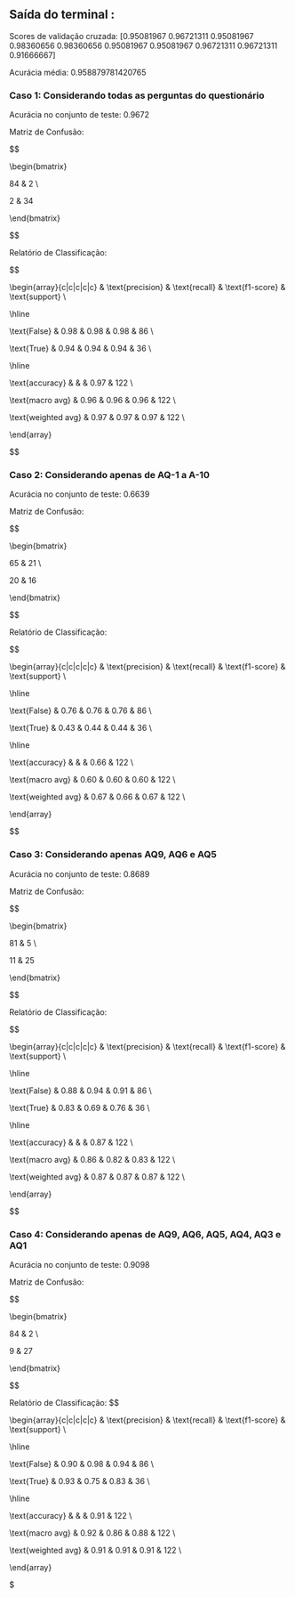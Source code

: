 ## Saída do terminal :
Scores de validação cruzada: [0.95081967 0.96721311 0.95081967 0.98360656 0.98360656 0.95081967 0.95081967 0.96721311 0.96721311 0.91666667]

Acurácia média: 0.958879781420765

### Caso 1: Considerando todas as perguntas do questionário

Acurácia no conjunto de teste: 0.9672

Matriz de Confusão:

$$

\begin{bmatrix}

84 & 2 \\

2  & 34

\end{bmatrix}

$$

Relatório de Classificação:

$$

\begin{array}{c|c|c|c|c}
 & \text{precision} & \text{recall} & \text{f1-score} & \text{support} \\

\hline

\text{False} & 0.98 & 0.98 & 0.98 & 86 \\

\text{True}  & 0.94 & 0.94 & 0.94 & 36 \\

\hline

\text{accuracy} &  &  & 0.97 & 122 \\

\text{macro avg} & 0.96 & 0.96 & 0.96 & 122 \\

\text{weighted avg} & 0.97 & 0.97 & 0.97 & 122 \\

\end{array}

$$

### Caso 2: Considerando apenas de AQ-1 a A-10

Acurácia no conjunto de teste: 0.6639

Matriz de Confusão:

$$

\begin{bmatrix}

65 & 21 \\

20 & 16

\end{bmatrix}

$$

Relatório de Classificação:

$$

\begin{array}{c|c|c|c|c}
 & \text{precision} & \text{recall} & \text{f1-score} & \text{support} \\

\hline

\text{False} & 0.76 & 0.76 & 0.76 & 86 \\

\text{True}  & 0.43 & 0.44 & 0.44 & 36 \\

\hline

\text{accuracy} &  &  & 0.66 & 122 \\

\text{macro avg} & 0.60 & 0.60 & 0.60 & 122 \\

\text{weighted avg} & 0.67 & 0.66 & 0.67 & 122 \\

\end{array}

$$

### Caso 3: Considerando apenas AQ9, AQ6 e AQ5
Acurácia no conjunto de teste: 0.8689

Matriz de Confusão:

$$

\begin{bmatrix}

81 & 5 \\

11 & 25

\end{bmatrix}

$$

Relatório de Classificação:

$$

\begin{array}{c|c|c|c|c}
 & \text{precision} & \text{recall} & \text{f1-score} & \text{support} \\

\hline

\text{False} & 0.88 & 0.94 & 0.91 & 86 \\

\text{True}  & 0.83 & 0.69 & 0.76 & 36 \\

\hline

\text{accuracy} &  &  & 0.87 & 122 \\

\text{macro avg} & 0.86 & 0.82 & 0.83 & 122 \\

\text{weighted avg} & 0.87 & 0.87 & 0.87 & 122 \\

\end{array}

$$

### Caso 4: Considerando apenas de AQ9, AQ6, AQ5, AQ4, AQ3 e AQ1
Acurácia no conjunto de teste: 0.9098

Matriz de Confusão:

$$

\begin{bmatrix}

84 & 2 \\

9 & 27

\end{bmatrix}

$$

Relatório de Classificação:
$$

\begin{array}{c|c|c|c|c}
 & \text{precision} & \text{recall} & \text{f1-score} & \text{support} \\

\hline

\text{False} & 0.90 & 0.98 & 0.94 & 86 \\

\text{True}  & 0.93 & 0.75 & 0.83 & 36 \\

\hline

\text{accuracy} &  &  & 0.91 & 122 \\

\text{macro avg} & 0.92 & 0.86 & 0.88 & 122 \\

\text{weighted avg} & 0.91 & 0.91 & 0.91 & 122 \\

\end{array}

$



